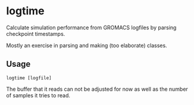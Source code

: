 # logtime
Calculate simulation performance from GROMACS logfiles by parsing checkpoint timestamps.

Mostly an exercise in parsing and making (too elaborate) classes.

## Usage
`logtime [logfile]`

The buffer that it reads can not be adjusted for now as well as the number of samples it tries to read.
